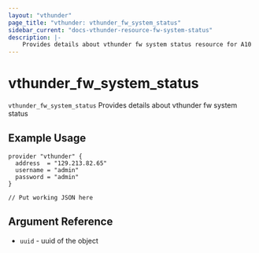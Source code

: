 ```yaml
---
layout: "vthunder"
page_title: "vthunder: vthunder_fw_system_status"
sidebar_current: "docs-vthunder-resource-fw-system-status"
description: |-
	Provides details about vthunder fw system status resource for A10
---
```


# vthunder\_fw\_system\_status

`vthunder_fw_system_status` Provides details about vthunder fw system status
## Example Usage


```hcl
provider "vthunder" {
  address  = "129.213.82.65"
  username = "admin"
  password = "admin"
}

// Put working JSON here
```

## Argument Reference

* `uuid` - uuid of the object

